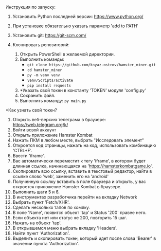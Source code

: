 Инструкция по запуску:

1. Установить Python последней версии: https://www.python.org/

2. При установке обязательно указать параметр 'add to PATH'

3. Установить git: https://git-scm.com/

4. Клонировать репозиторий:
    1. Открыть PowerShell в желаемой директории.
    2. Выполнить команды:
        * `git clone https://github.com/knyaz-ostrov/hamster_miner.git`
        * `cd hamster_miner`
        * `py -m venv venv`
        * `venv/Scripts/activate`
        * `pip install requests`
    3. *Указать свой токен в константу 'TOKEN' модуля 'config.py'
    4. Сохранить файл.
    5. Выполнить команду: `py main.py`


*Как узнать свой токен?
1. Открыть веб-версию телеграма в браузере: https://web.telegram.org/k/
2. Войти всвой аккаунт
4. Открыть приложение Hamster Kombat
5. Нажать ПКМ в любом месте, выбрать "Исследовать элемент"
6. Откроется код страницы, нажать на код, использовать комбинацию 'CTRL+F'.
7. Ввести 'iframe'.
8. Вас автоматически переместит к тегу 'iframe', в котором будет длинная ссылка, начинающаяся на 'https://hamsterkombatgame.io'.
9. Скопировать всю ссылку, вставить в текстовый редактор, найти в ссылке слово 'web', заменить его на 'android'
10. Полученную ссылку вставить в поле браузера и открыть, у вас откроется приложение Hamster Kombat в браузере.
11. Выполнить шаги 5 и 6.
12. В инструментах разработчика перейти на вкладку Network
13. Выбрать пункт 'Fetch/XHR'.
14. Сделать несколько тапов по хомяку.
15. В поле 'Name', появится объект 'tap' и Status '200' правее него.
16. Если объекта нет или статус не 200, повторить 15 шаг.
17. Нажать на объект 'tap'.
18. В открывшемся меню выбрать вкладку 'Headers'.
19. Найти пункт 'Authorization'.
20. Выделить и скопировать токен, который идет после слова 'Bearer' в значении пункта 'Authorization'.
